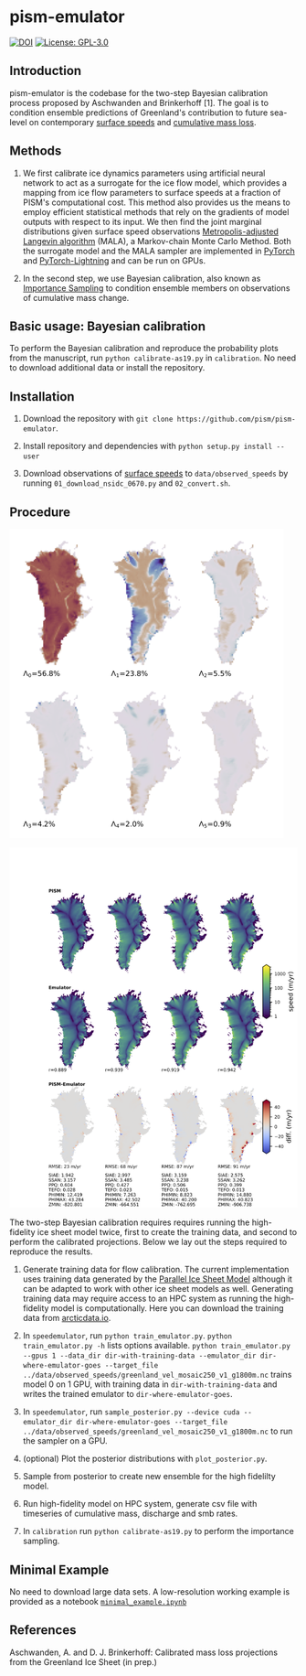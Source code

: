 # pism-emulator

[![DOI](https://zenodo.org/badge/DOI/10.5281/zenodo.6257002.svg)]( https://doi.org/10.5281/zenodo.6257002) [![License: GPL-3.0](https://img.shields.io:/github/license/pism/pism-emulator)](https://opensource.org/licenses/GPL-3.0)

## Introduction

pism-emulator is the codebase for the two-step Bayesian calibration process proposed by Aschwanden and Brinkerhoff [1]. The goal is to condition ensemble predictions of Greenland's contribution to future sea-level on contemporary [surface speeds](https://nsidc.org/data/NSIDC-0670/versions/1) and [cumulative mass loss](http://imbie.org).

## Methods

1. We first calibrate ice dynamics parameters using artificial neural network to act as a surrogate for the ice flow model, which provides a mapping from ice flow parameters to surface speeds at a fraction of PISM's computational cost. This method also provides us the means to employ efficient statistical methods that rely on the gradients of model outputs with respect to its input. We then find the joint marginal distributions given surface speed observations [Metropolis-adjusted Langevin algorithm](https://en.wikipedia.org/wiki/Metropolis-adjusted_Langevin_algorithm) (MALA), a Markov-chain Monte Carlo Method. Both the surrogate model and the MALA sampler are implemented in [PyTorch](https://pytorch.org) and [PyTorch-Lightning](https://www.pytorchlightning.ai) and can be run on GPUs.

2. In the second step, we use Bayesian calibration, also known as [Importance Sampling](https://en.wikipedia.org/wiki/Importance_sampling) to condition ensemble members on observations of cumulative mass change.

## Basic usage: Bayesian calibration

To perform the Bayesian calibration and reproduce the probability plots from the manuscript, run `python calibrate-as19.py` in `calibration`. No need to download additional data or install the repository.

## Installation

1. Download the repository with `git clone https://github.com/pism/pism-emulator`.

2. Install repository and dependencies with `python setup.py install --user`

3. Download observations of [surface speeds](https://nsidc.org/data/NSIDC-0670/versions/1) to `data/observed_speeds` by running `01_download_nsidc_0670.py` and `02_convert.sh`.

## Procedure

![The first six eigen-glaciers](https://github.com/pism/pism-emulator/blob/main/images/eigenglaciers.png)

![PISM vs Emulator](https://github.com/pism/pism-emulator/blob/main/images/speed_emulator_train.png)

The two-step Bayesian calibration requires requires running the high-fidelity ice sheet model twice, first to create the training data, and second to perform the calibrated projections. Below we lay out the steps required to reproduce the results.

1. Generate training data for flow calibration. The current implementation uses training data generated by the [Parallel Ice Sheet Model](https://pism.io) although it can be adapted to work with other ice sheet models as well. Generating training data may require access to an HPC system as running the high-fidelity model is computationally. Here you can download the training data from [arcticdata.io](https://arcticdata.io).

2. In `speedemulator`, run `python train_emulator.py`. `python train_emulator.py -h` lists options available. `python train_emulator.py --gpus 1 --data_dir dir-with-training-data --emulator_dir dir-where-emulator-goes --target_file ../data/observed_speeds/greenland_vel_mosaic250_v1_g1800m.nc` trains model 0 on 1 GPU, with training data in `dir-with-training-data` and writes the trained emulator to `dir-where-emulator-goes`.

3. In `speedemulator`, run `sample_posterior.py --device cuda --emulator_dir dir-where-emulator-goes --target_file ../data/observed_speeds/greenland_vel_mosaic250_v1_g1800m.nc` to run the sampler on a GPU.

4. (optional) Plot the posterior distributions with `plot_posterior.py`.

5. Sample from posterior to create new ensemble for the high fidelilty model.

6. Run high-fidelity model on HPC system, generate csv file with timeseries of cumulative mass, discharge and smb rates.

7. In `calibration` run `python calibrate-as19.py` to perform the importance sampling.

## Minimal Example

No need to download large data sets. A low-resolution working example is provided as a notebook [`minimal_example.ipynb`](https://github.com/pism/pism-emulator/blob/master/notebooks/minimal_example.ipyng)

## References

Aschwanden, A. and D. J. Brinkerhoff: Calibrated mass loss projections from the Greenland Ice Sheet (in prep.)